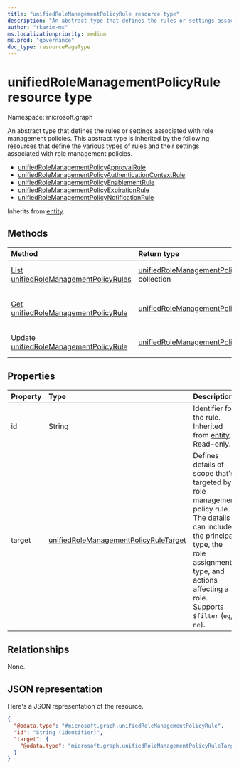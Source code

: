 ```yaml
---
title: "unifiedRoleManagementPolicyRule resource type"
description: "An abstract type that defines the rules or settings associated with role management policies."
author: "rkarim-ms"
ms.localizationpriority: medium
ms.prod: "governance"
doc_type: resourcePageType
---
```


# unifiedRoleManagementPolicyRule resource type

Namespace: microsoft.graph


An abstract type that defines the rules or settings associated with role management policies. This abstract type is inherited by the following resources that define the various types of rules and their settings associated with role management policies.
+ [unifiedRoleManagementPolicyApprovalRule](unifiedrolemanagementpolicyapprovalrule.md)
+ [unifiedRoleManagementPolicyAuthenticationContextRule](unifiedrolemanagementpolicyauthenticationcontextrule.md)
+ [unifiedRoleManagementPolicyEnablementRule](unifiedrolemanagementpolicyenablementrule.md)
+ [unifiedRoleManagementPolicyExpirationRule](unifiedrolemanagementpolicyexpirationrule.md)
+ [unifiedRoleManagementPolicyNotificationRule](unifiedrolemanagementpolicynotificationrule.md)

Inherits from [entity](../resources/entity.md).

## Methods

|Method|Return type|Description|
|:---|:---|:---|
|[List unifiedRoleManagementPolicyRules](../api/unifiedrolemanagementpolicy-list-rules.md)|[unifiedRoleManagementPolicyRule](../resources/unifiedrolemanagementpolicyrule.md) collection|Get a list of the [unifiedRoleManagementPolicyRule](../resources/unifiedrolemanagementpolicyrule.md) objects and their properties.|
|[Get unifiedRoleManagementPolicyRule](../api/unifiedrolemanagementpolicyrule-get.md)|[unifiedRoleManagementPolicyRule](../resources/unifiedrolemanagementpolicyrule.md)|Read the properties and relationships of an [unifiedRoleManagementPolicyRule](../resources/unifiedrolemanagementpolicyrule.md) object.|
|[Update unifiedRoleManagementPolicyRule](../api/unifiedrolemanagementpolicyrule-update.md)|[unifiedRoleManagementPolicyRule](../resources/unifiedrolemanagementpolicyrule.md)|Update the properties of an [unifiedRoleManagementPolicyRule](../resources/unifiedrolemanagementpolicyrule.md) object.|

## Properties
|Property|Type|Description|
|:---|:---|:---|
|id|String|Identifier for the rule. Inherited from [entity](../resources/entity.md). Read-only.|
|target|[unifiedRoleManagementPolicyRuleTarget](../resources/unifiedrolemanagementpolicyruletarget.md)| Defines details of scope that's targeted by role management policy rule. The details can include the principal type, the role assignment type, and actions affecting a role. Supports `$filter` (`eq`, `ne`).|

## Relationships
None.

## JSON representation
Here's a JSON representation of the resource.
<!-- {
  "blockType": "resource",
  "keyProperty": "id",
  "@odata.type": "microsoft.graph.unifiedRoleManagementPolicyRule",
  "baseType": "microsoft.graph.entity",
  "openType": false
}
-->
``` json
{
  "@odata.type": "#microsoft.graph.unifiedRoleManagementPolicyRule",
  "id": "String (identifier)",
  "target": {
    "@odata.type": "microsoft.graph.unifiedRoleManagementPolicyRuleTarget"
  }
}
```

